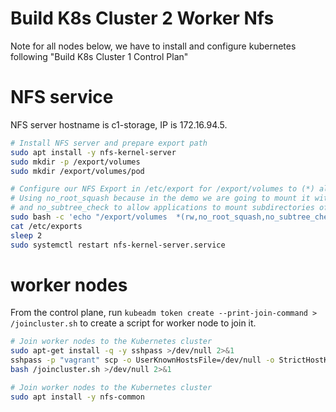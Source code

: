 # Build K8s Cluster 2 Worker Nfs


Note for all nodes below, we have to install and configure kubernetes following "Build K8s Cluster 1 Control Plan"

# NFS service
NFS server hostname is c1-storage, IP is 172.16.94.5.

```bash
# Install NFS server and prepare export path
sudo apt install -y nfs-kernel-server
sudo mkdir -p /export/volumes
sudo mkdir /export/volumes/pod

# Configure our NFS Export in /etc/export for /export/volumes to (*) all IPs, with (rw) write permission
# Using no_root_squash because in the demo we are going to mount it with root access.
# and no_subtree_check to allow applications to mount subdirectories of the export directly.
sudo bash -c 'echo "/export/volumes  *(rw,no_root_squash,no_subtree_check)" > /etc/exports'
cat /etc/exports
sleep 2
sudo systemctl restart nfs-kernel-server.service
```
# worker nodes

From the control plane, run ```kubeadm token create --print-join-command > /joincluster.sh``` to create a script for worker node to join it. 

```bash
# Join worker nodes to the Kubernetes cluster
sudo apt-get install -q -y sshpass >/dev/null 2>&1
sshpass -p "vagrant" scp -o UserKnownHostsFile=/dev/null -o StrictHostKeyChecking=no vagrant@c1-cp1.example.com:/joincluster.sh /joincluster.sh
bash /joincluster.sh >/dev/null 2>&1

# Join worker nodes to the Kubernetes cluster
sudo apt install -y nfs-common
```


